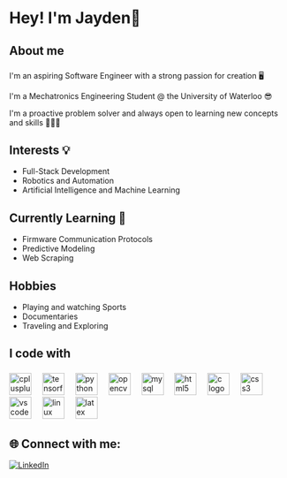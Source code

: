 <h1 align="left">Hey! I'm Jayden👋</h1>

###

<h2 align="left">About me</h2>

###

I'm an aspiring Software Engineer with a strong passion for creation 🖥️

I'm a Mechatronics Engineering Student @ the University of Waterloo 😎

I'm a proactive problem solver and always open to learning new concepts and skills 👨🏽‍💻

## Interests 💡
* Full-Stack Development     
* Robotics and Automation      
* Artificial Intelligence and Machine Learning 

## Currently Learning 🧠
* Firmware Communication Protocols   
* Predictive Modeling    
* Web Scraping   

## Hobbies
* Playing and watching Sports   
* Documentaries   
* Traveling and Exploring 

<h2 align="left">I code with</h2>

###

<div align="left">
  <img src="https://cdn.jsdelivr.net/gh/devicons/devicon/icons/cplusplus/cplusplus-original.svg" height="40" alt="cplusplus logo"  />
  <img width="12" />
  <img src="https://cdn.jsdelivr.net/gh/devicons/devicon/icons/tensorflow/tensorflow-original.svg" height="40" alt="tensorflow logo"  />
  <img width="12" />
  <img src="https://cdn.jsdelivr.net/gh/devicons/devicon/icons/python/python-original.svg" height="40" alt="python logo"  />
  <img width="12" />
  <img src="https://cdn.jsdelivr.net/gh/devicons/devicon/icons/opencv/opencv-original.svg" height="40" alt="opencv logo"  />
  <img width="12" />
  <img src="https://cdn.jsdelivr.net/gh/devicons/devicon/icons/mysql/mysql-original.svg" height="40" alt="mysql logo"  />
  <img width="12" />
  <img src="https://cdn.jsdelivr.net/gh/devicons/devicon/icons/html5/html5-original.svg" height="40" alt="html5 logo"  />
  <img width="12" />
  <img src="https://cdn.jsdelivr.net/gh/devicons/devicon/icons/c/c-original.svg" height="40" alt="c logo"  />
  <img width="12" />
  <img src="https://cdn.jsdelivr.net/gh/devicons/devicon/icons/css3/css3-original.svg" height="40" alt="css3 logo"  />
  <img width="12" />
  <img src="https://cdn.jsdelivr.net/gh/devicons/devicon/icons/vscode/vscode-original.svg" height="40" alt="vscode logo"  />
  <img width="12" />
  <img src="https://cdn.jsdelivr.net/gh/devicons/devicon/icons/linux/linux-original.svg" height="40" alt="linux logo"  />
  <img width="12" />
  <img src="https://cdn.jsdelivr.net/gh/devicons/devicon/icons/latex/latex-original.svg" height="40" alt="latex logo"  />

## 🌐 Connect with me:
[![LinkedIn](https://img.shields.io/badge/LinkedIn-%230077B5.svg?logo=linkedin&logoColor=white)]((www.linkedin.com/in/jayden-mangaroo)) 

  
</div>

###
